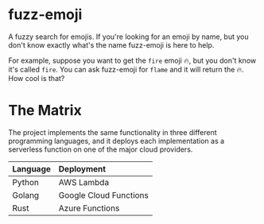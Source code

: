 # fuzz-emoji

A fuzzy search for emojis. If you're looking for an emoji by name, but you don't know exactly
what's the name fuzz-emoji is here to help.

For example, suppose you want to get the `fire` emoji 🔥, but you don't know it's called `fire`.
You can ask fuzz-emoji for `flame` and it will return the 🔥. How cool is that?

# The Matrix

The project implements the same functionality in three different programming languages, and it deploys each implementation as a serverless function on one of the major cloud providers.


| Language | Deployment              |
|:---------|:------------------------|
| Python   | AWS Lambda              |
| Golang   | Google Cloud Functions  |
| Rust     | Azure Functions         |


